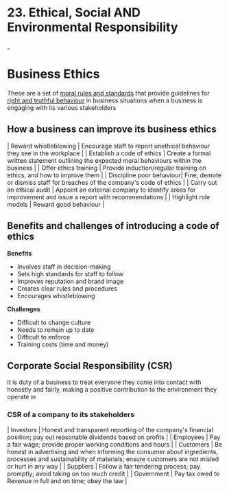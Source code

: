 # 23. Ethical, Social AND Environmental Responsibility

_

# Business Ethics
These are a set of <u>moral rules and standards</u> that provide guidelines for <u>right and truthful behaviour</u> in business situations when a business is engaging with its various stakeholders

## How a business can improve its business ethics

| Reward whistleblowing | Encourage staff to report unethical behaviour they see in the workplace |
| Establish a code of ethics | Create a formal written statement outlining the expected moral behaviours within the business |
| Offer ethics training | Provide induction/regular training on ethics, and how to improve them |
| Discipline poor behaviour| Fine, demote or dismiss staff for breaches of the company's code of ethics |
| Carry out an ethical audit | Appoint an external company to identify areas for improvement and issue a report with recommendations |
| Highlight role models | Reward good behaviour |

## Benefits and challenges of introducing a code of ethics

**Benefits**
- Involves staff in decision-making
- Sets high standards for staff to follow
- Improves reputation and brand image
- Creates clear rules and procedures
- Encourages whistleblowing

**Challenges**
- Difficult to change culture
- Needs to remain up to date
- Difficult to enforce
- Training costs (time and money)

## Corporate Social Responsibility (CSR)
It is duty of a business to treat everyone they come into contact with honestly and fairly, making a positive contribution to the environment they operate in

### CSR of a company to its stakeholders

| Investors | Honest and transparent reporting of the company's financial position; pay out reasonable dividends based on profits |
| Employees | Pay a fair wage; provide proper working conditions and hours |
| Customers | Be honest in advertising and when informing the consumer about ingredients, processes and sustainability of materials; ensure customers are not misled or hurt in any way |
| Suppliers | Follow a fair tendering process; pay promptly; avoid taking on too much credit |
| Government | Pay tax owed to Revenue in full and on time; obey the law |